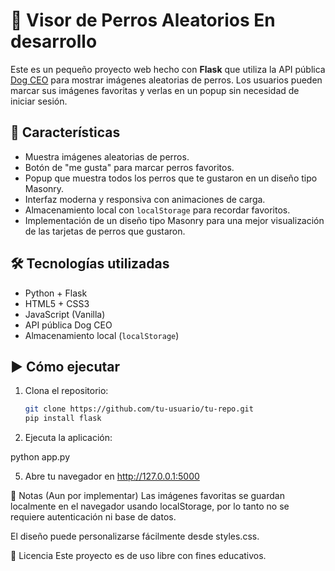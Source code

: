 # 🐶 Visor de Perros Aleatorios **En desarrollo**

Este es un pequeño proyecto web hecho con **Flask** que utiliza la API pública [Dog CEO](https://dog.ceo/dog-api/) para mostrar imágenes aleatorias de perros. Los usuarios pueden marcar sus imágenes favoritas y verlas en un popup sin necesidad de iniciar sesión.

## 🚀 Características

- Muestra imágenes aleatorias de perros.
- Botón de "me gusta" para marcar perros favoritos.
- Popup que muestra todos los perros que te gustaron en un diseño tipo Masonry.
- Interfaz moderna y responsiva con animaciones de carga.
- Almacenamiento local con `localStorage` para recordar favoritos.
- Implementación de un diseño tipo Masonry para una mejor visualización de las tarjetas de perros que gustaron.

## 🛠️ Tecnologías utilizadas

- Python + Flask
- HTML5 + CSS3
- JavaScript (Vanilla)
- API pública Dog CEO
- Almacenamiento local (`localStorage`)

## ▶️ Cómo ejecutar

1. Clona el repositorio:
   ```bash
   git clone https://github.com/tu-usuario/tu-repo.git
   pip install flask

4. Ejecuta la aplicación:

python app.py

5. Abre tu navegador en http://127.0.0.1:5000

📌 Notas (Aun por implementar)
Las imágenes favoritas se guardan localmente en el navegador usando localStorage, por lo tanto no se requiere autenticación ni base de datos.

El diseño puede personalizarse fácilmente desde styles.css.

📄 Licencia
Este proyecto es de uso libre con fines educativos.
